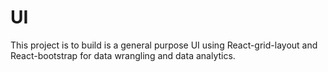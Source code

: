 # UI
This project is to build is a general purpose UI using React-grid-layout and React-bootstrap for data wrangling and data analytics.
